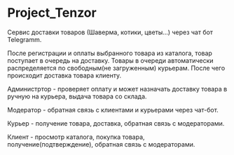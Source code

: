# Project_Tenzor
Сервис доставки товаров (Шаверма, котики, цветы...) через чат бот Telegramm.


После регистрации и оплаты выбранного товара из каталога, товар поступает в очередь на доставку. 
Товары в очереди автоматически распределяется по свободным(не загруженным) курьерам. 
После чего происходит доставка товара клиенту.


Администртор - проверяет оплату и может назначать доставку товара в ручную на курьера, выдача товара со склада.

Модератор - обратная связь с клиентами и курьерами через чат-бот.

Курьер - получение товара, доставка, обратная связь с модераторами.

Клиент - просмотр каталога, покупка товара, получение(подтверждение), обратная связь с модераторами.
